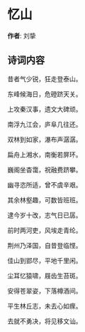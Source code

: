 # 忆山

**作者**: 刘挚

## 诗词内容

昔者气少锐，狂走登泰山。

东峰候海日，危磴跻天关。

上攻秦汉事，遗文大碑顽。

南浮九江会，庐阜几往还。

双林到如家，瀑布声潺潺。

扁舟上湘水，南衡若屏环。

巍阁坐杳霭，祝融费跻攀。

幽寻恣所适，曾不虞辛艰。

其余林壑趣，可数皆班班。

逮今岁十改，志气日已孱。

前时两河吏，风埃走青纶。

荆州乃泽国，自昔登临悭。

佳山到郢尽，平地千里闲。

尘耳忆猿啸，屐齿生苔斑。

安得苍翠姿，下落樽酒间。

平生林丘志，未去心如瘝。

去就不勇决，将见移文讪。


